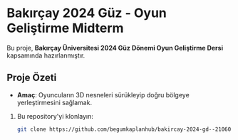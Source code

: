 # Bakırçay 2024 Güz - Oyun Geliştirme Midterm
Bu proje, **Bakırçay Üniversitesi 2024 Güz Dönemi Oyun Geliştirme Dersi** kapsamında hazırlanmıştır.
## Proje Özeti
- **Amaç**: Oyuncuların 3D nesneleri sürükleyip doğru bölgeye yerleştirmesini sağlamak.

1. Bu repository'yi klonlayın:
   ```bash
   git clone https://github.com/begumkaplanhub/bakircay-2024-gd--210601701-.git
